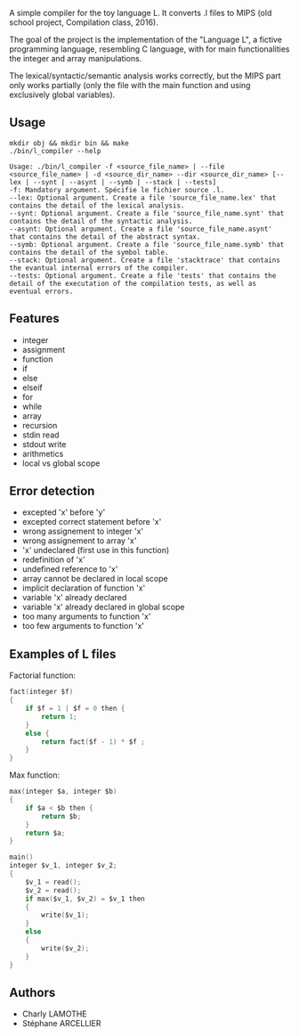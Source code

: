 A simple compiler for the toy language L. It converts .l files to MIPS (old school project, Compilation class, 2016).

The goal of the project is the implementation of the "Language L", a fictive programming language, resembling C language, with for main functionalities the integer and array manipulations.

The lexical/syntactic/semantic analysis works correctly, but the MIPS part only works partially (only the file with the main function and using exclusively global variables).

## Usage

```
mkdir obj && mkdir bin && make
./bin/l_compiler --help

Usage: ./bin/l_compiler -f <source_file_name> | --file <source_file_name> | -d <source_dir_name> --dir <source_dir_name> [--lex | --synt | --asynt | --symb | --stack | --tests]
-f: Mandatory argument. Spécifie le fichier source .l.
--lex: Optional argument. Create a file 'source_file_name.lex' that contains the detail of the lexical analysis.
--synt: Optional argument. Create a file 'source_file_name.synt' that contains the detail of the syntactic analysis.
--asynt: Optional argument. Create a file 'source_file_name.asynt' that contains the detail of the abstract syntax.
--symb: Optional argument. Create a file 'source_file_name.symb' that contains the detail of the symbol table.
--stack: Optional argument. Create a file 'stacktrace' that contains the evantual internal errors of the compiler.
--tests: Optional argument. Create a file 'tests' that contains the detail of the executation of the compilation tests, as well as eventual errors.
```

## Features

* integer
* assignment
* function
* if
* else
* elseif
* for
* while
* array
* recursion
* stdin read
* stdout write
* arithmetics
* local vs global scope

## Error detection

* excepted 'x' before 'y'
* excepted correct statement before 'x'
* wrong assignement to integer 'x'
* wrong assignement to array 'x'
* 'x' undeclared (first use in this function)
* redefinition of 'x'
* undefined reference to 'x'
* array cannot be declared in local scope 
* implicit declaration of function 'x'
* variable 'x' already declared
* variable 'x' already declared in global scope
* too many arguments to function 'x'
* too few arguments to function 'x'

## Examples of L files

Factorial function:
```c
fact(integer $f)
{
    if $f = 1 | $f = 0 then {
        return 1;
    }
    else {
        return fact($f - 1) * $f ;
    }
}

```

Max function:
```c
max(integer $a, integer $b)
{
    if $a < $b then {
        return $b;
    }
    return $a;
}

main()
integer $v_1, integer $v_2;
{
    $v_1 = read();
    $v_2 = read();
    if max($v_1, $v_2) = $v_1 then
    {
        write($v_1);
    }
    else
    {
        write($v_2);
    }
}

```

## Authors

* Charly LAMOTHE
* Stéphane ARCELLIER
